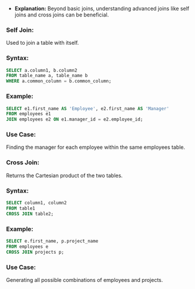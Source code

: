 - **Explanation:** Beyond basic joins, understanding advanced joins like self joins and cross joins can be beneficial.

### **Self Join:**
Used to join a table with itself.

### **Syntax:**
```sql
SELECT a.column1, b.column2
FROM table_name a, table_name b
WHERE a.common_column = b.common_column;
```

### **Example:**
```sql
SELECT e1.first_name AS 'Employee', e2.first_name AS 'Manager'
FROM employees e1
JOIN employees e2 ON e1.manager_id = e2.employee_id;
```

### **Use Case:**
Finding the manager for each employee within the same employees table.

### **Cross Join:**
Returns the Cartesian product of the two tables.

### **Syntax:**
```sql
SELECT column1, column2
FROM table1
CROSS JOIN table2;
```

### **Example:**
```sql
SELECT e.first_name, p.project_name
FROM employees e
CROSS JOIN projects p;
```

### **Use Case:**
Generating all possible combinations of employees and projects.
